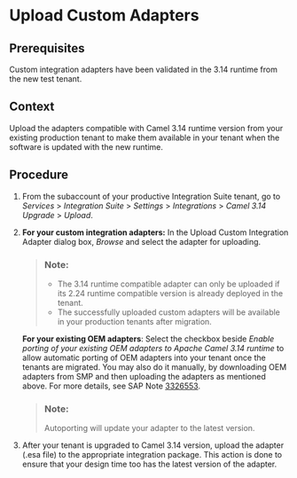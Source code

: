 <!-- loiofc4f957900b04f3a9df14757cdff0a66 -->

# Upload Custom Adapters



<a name="loiofc4f957900b04f3a9df14757cdff0a66__prereq_if4_b2q_3xb"/>

## Prerequisites

Custom integration adapters have been validated in the 3.14 runtime from the new test tenant.



<a name="loiofc4f957900b04f3a9df14757cdff0a66__context_mvv_c3q_3xb"/>

## Context

Upload the adapters compatible with Camel 3.14 runtime version from your existing production tenant to make them available in your tenant when the software is updated with the new runtime.



<a name="loiofc4f957900b04f3a9df14757cdff0a66__steps_c2v_d3q_3xb"/>

## Procedure

1.  From the subaccount of your productive Integration Suite tenant, go to *Services* \> *Integration Suite* \> *Settings* \> *Integrations* \> *Camel 3.14 Upgrade* \> *Upload*.

2.  **For your custom integration adapters:** In the Upload Custom Integration Adapter dialog box, *Browse* and select the adapter for uploading.

    > ### Note:  
    > -   The 3.14 runtime compatible adapter can only be uploaded if its 2.24 runtime compatible version is already deployed in the tenant.
    > -   The successfully uploaded custom adapters will be available in your production tenants after migration.

    **For your existing OEM adapters**: Select the checkbox beside *Enable porting of your existing OEM adapters to Apache Camel 3.14 runtime* to allow automatic porting of OEM adapters into your tenant once the tenants are migrated. You may also do it manually, by downloading OEM adapters from SMP and then uploading the adapters as mentioned above. For more details, see SAP Note [3326553](https://me.sap.com/notes/3326553).

    > ### Note:  
    > Autoporting will update your adapter to the latest version.

3.  After your tenant is upgraded to Camel 3.14 version, upload the adapter \(.esa file\) to the appropriate integration package. This action is done to ensure that your design time too has the latest version of the adapter.


